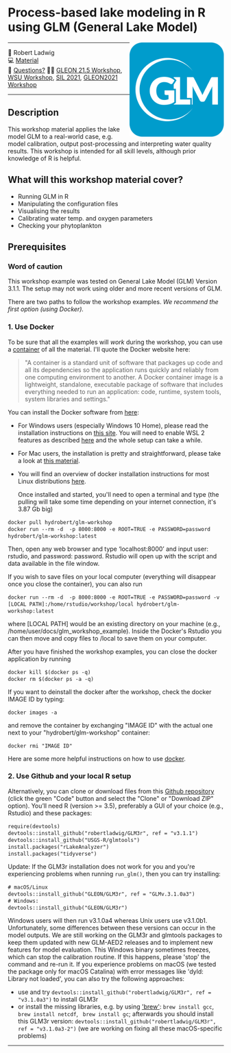 # Process-based lake modeling in R using GLM (General Lake Model)
<a href="url"><img src="GLM_hex.png" align="right" height="220" width="220" ></a>

-----

:busts_in_silhouette: Robert Ladwig  
:computer: [Material](https://github.com/robertladwig/GLM_workshop)  
:email: [Questions?](mailto:rladwig2@wisc.edu)
:teacher: [GLEON 21.5 Workshop](https://github.com/gsagleon/G21.5_GSA_workshop/tree/master/GLM), [WSU Workshop](https://github.com/robertladwig/GLM_workshop/blob/master/GLM_workshop_WSU.pdf), [SIL 2021](https://github.com/robertladwig/SIL21_SC07), [GLEON2021 Workshop](https://github.com/robertladwig/GLM_workshop/blob/master/GLM_Workshop_GLEON2021.pdf)

-----

## Description

This workshop material applies the lake model GLM to a real-world case, e.g. model calibration, output post-processing and interpreting water quality results. This workshop is intended for all skill levels, although prior knowledge of R is helpful.

## What will this workshop material cover?

  - Running GLM in R
  - Manipulating the configuration files
  - Visualising the results
  - Calibrating water temp. and oxygen parameters
  - Checking your phytoplankton

## Prerequisites

### Word of caution
  This workshop example was tested on General Lake Model (GLM) Version 3.1.1. The setup may not work using older and more recent versions of GLM.

  There are two paths to follow the workshop examples. *We recommend the first option (using Docker).*

### 1. Use Docker
   To be sure that all the examples will *work* during the workshop, you can use a [container](https://hub.docker.com/r/hydrobert/glm-workshop) of all the material. I'll quote the Docker website here:

   > "A container is a standard unit of software that packages up code and all its dependencies so the application runs quickly and reliably from one computing environment to another. A Docker container image is a lightweight, standalone, executable package of software that includes everything needed to run an application: code, runtime, system tools, system libraries and settings."

   You can install the Docker software from [here](https://docs.docker.com/get-docker/):

   - For Windows users (especially Windows 10 Home), please read the installation instructions on [this site](https://docs.docker.com/docker-for-windows/install-windows-home/). You will need to enable WSL 2 features as described [here](https://docs.microsoft.com/en-us/windows/wsl/install-win10) and the whole setup can take a while.
   - For Mac users, the installation is pretty and straightforward, please take a look at [this material](https://docs.docker.com/docker-for-mac/install/).
   - You will find an overview of docker installation instructions for most Linux distributions [here](https://docs.docker.com/engine/install/).

     Once installed and started, you'll need to open a terminal and type (the pulling will take some time depending on your internet connection, it's 3.87 Gb big)


    docker pull hydrobert/glm-workshop
    docker run --rm -d  -p 8000:8000 -e ROOT=TRUE -e PASSWORD=password hydrobert/glm-workshop:latest


   Then, open any web browser and type ‘localhost:8000’ and input user: rstudio, and password: password. Rstudio will open up with the script and data available in the file window.

  If you wish to save files on your local computer (everything will disappear once you close the container), you can also run


    docker run --rm -d  -p 8000:8000 -e ROOT=TRUE -e PASSWORD=password -v [LOCAL PATH]:/home/rstudio/workshop/local hydrobert/glm-workshop:latest


   where [LOCAL PATH] would be an existing directory on your machine (e.g., /home/user/docs/glm_workshop_example). Inside the Docker's Rstudio you can then move and copy files to /local to save them on your computer.

   After you have finished the workshop examples, you can close the docker application by running


    docker kill $(docker ps -q)
    docker rm $(docker ps -a -q)


   If you want to deinstall the docker after the workshop, check the docker IMAGE ID by typing:


    docker images -a


   and remove the container by exchanging "IMAGE ID" with the actual one next to your "hydrobert/glm-workshop" container:


    docker rmi "IMAGE ID"

  Here are some more helpful instructions on how to use [docker](https://docs.google.com/document/d/1uxw5aa1gsMpvCBpsGZlaQOkBELR1MJmBQzu4vEKYBoY/edit?usp=sharing).

### 2. Use Github and your local R setup
   Alternatively, you can clone or download files from this [Github repository](https://github.com/robertladwig/GLM_workshop) (click the green "Code" button and select the "Clone" or "Download ZIP" option).
  You’ll need R (version >= 3.5), preferably a GUI of your choice (e.g., Rstudio) and these packages:
  ```
  require(devtools)
  devtools::install_github("robertladwig/GLM3r", ref = "v3.1.1")
  devtools::install_github("USGS-R/glmtools")
  install.packages("rLakeAnalyzer")
  install.packages("tidyverse")
  ```
Update: If the GLM3r installation does not work for you and you're experiencing problems when running ```run_glm()```, then you can try installing:

  ```
  # macOS/Linux
  devtools::install_github("GLEON/GLM3r", ref = "GLMv.3.1.0a3")
  # Windows:
  devtools::install_github("GLEON/GLM3r")
  ```

Windows users will then run v3.1.0a4 whereas Unix users use v3.1.0b1. Unfortunately, some differences between these versions can occur in the model outputs. We are still working on the GLM3r and glmtools packages to keep them updated with new GLM-AED2 releases and to implement new features for model evaluation. This Windows binary sometimes freezes, which can stop the calibration routine. If this happens, please 'stop' the command and re-run it. If you experience problems on macOS (we tested the package only for macOS Catalina) with error messages like 'dyld: Library not loaded', you can also try the following approaches:

   - use and try ``` devtools::install_github("robertladwig/GLM3r", ref = "v3.1.0a3") ``` to install GLM3r
   - or install the missing libraries, e.g. by using ['brew'](https://brew.sh): ``` brew install gcc ```, ``` brew install netcdf```, ``` brew install gc```; afterwards you should install this GLM3r version: ```devtools::install_github("robertladwig/GLM3r", ref = "v3.1.0a3-2")``` (we are working on fixing all these macOS-specific problems)

-----
